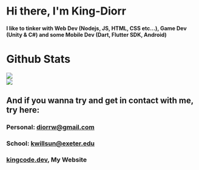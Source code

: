 # Hi there, I'm **King-Diorr**
#### I like to tinker with Web Dev (Nodejs, JS, HTML, CSS etc...), Game Dev (Unity & C#) and some Mobile Dev (Dart, Flutter SDK, Android)

# Github Stats
![](https://github-readme-streak-stats.herokuapp.com/?user=KDW1&theme=radical&hide_border=true)<br/>
![](https://github-readme-stats.vercel.app/api/top-langs/?username=KDW1&theme=radical&hide_border=true&include_all_commits=true&count_private=true&layout=compact)

## And if you wanna try and get in contact with me, try here:
### Personal: [diorrw@gmail.com](https://mail.google.com/mail/?view=cm&fs=1&to=diorrw@gmail.com)
### School: [kwillsun@exeter.edu](https://mail.google.com/mail/?view=cm&fs=1&to=kwillsun@exeter.edu)
### [kingcode.dev](https://kingcode.dev), My Website

<!--
**KDW1/KDW1** is a ✨ _special_ ✨ repository because its `README.md` (this file) appears on your GitHub profile.

Here are some ideas to get you started:

- 🔭 I’m currently working on ...
- 🌱 I’m currently learning ...
- 👯 I’m looking to collaborate on ...
- 🤔 I’m looking for help with ...
- 💬 Ask me about ...
- 📫 How to reach me: ...
- 😄 Pronouns: ...
- ⚡ Fun fact: ...
-->
